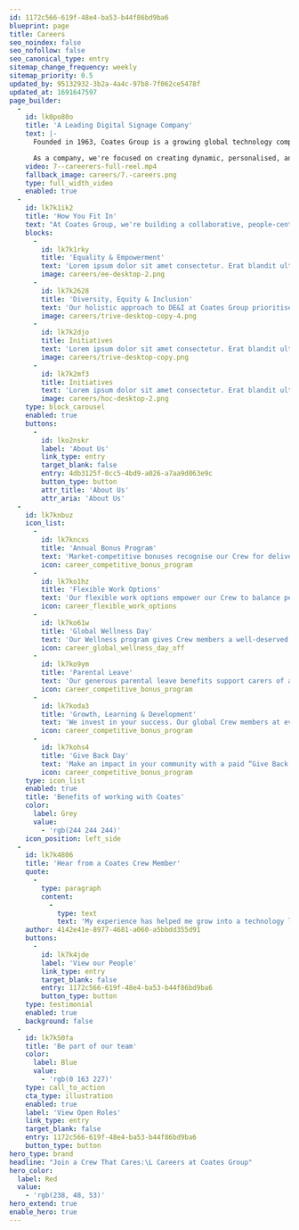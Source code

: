 ```yaml
---
id: 1172c566-619f-48e4-ba53-b44f86bd9ba6
blueprint: page
title: Careers
seo_noindex: false
seo_nofollow: false
seo_canonical_type: entry
sitemap_change_frequency: weekly
sitemap_priority: 0.5
updated_by: 95132932-3b2a-4a4c-97b8-7f062ce5478f
updated_at: 1691647597
page_builder:
  -
    id: lk0po80o
    title: 'A Leading Digital Signage Company'
    text: |-
      Founded in 1963, Coates Group is a growing global technology company that delivers innovative, immersive brand experiences to clients in more than 50 global markets. 

      As a company, we're focused on creating dynamic, personalised, and engaging customer experiences through our range of traditional and digital signage solutions and proprietary content management system. And we're good at what we do – not only are we a 2X Australia Good Design Award winner, but we've also been recognised for successfully completing the largest hardware deployment in Quick Service Restaurant history.
    video: 7--careerers-full-reel.mp4
    fallback_image: careers/7.-careers.png
    type: full_width_video
    enabled: true
  -
    id: lk7k1ik2
    title: 'How You Fit In'
    text: "At Coates Group, we're building a collaborative, people-centric culture like no other by putting our people at the forefront of everything we do. If you're similarly dedicated to continuous learning and growth – and to delighting clients with exceptional customer experiences – we'd love to have you join us."
    blocks:
      -
        id: lk7k1rky
        title: 'Equality & Empowerment'
        text: 'Lorem ipsum dolor sit amet consectetur. Erat blandit ultricies pharetra semper eget consequat. Sollicitudin id. Lorem ipsum dolor sit amet consectetur. Erat blandit ultricies pharetra semper eget consequat. Sollicitudin id.'
        image: careers/ee-desktop-2.png
      -
        id: lk7k2628
        title: 'Diversity, Equity & Inclusion'
        text: 'Our holistic approach to DE&I at Coates Group prioritises equity, opportunity, inclusivity, and accountability in everything we do – and we follow through on our commitment with regular monitoring and progress reporting.'
        image: careers/trive-desktop-copy-4.png
      -
        id: lk7k2djo
        title: Initiatives
        text: 'Lorem ipsum dolor sit amet consectetur. Erat blandit ultricies pharetra semper eget consequat. Sollicitudin id. Lorem ipsum dolor sit amet consectetur. Erat blandit ultricies pharetra semper eget consequat. Sollicitudin id.'
        image: careers/trive-desktop-copy.png
      -
        id: lk7k2mf3
        title: Initiatives
        text: 'Lorem ipsum dolor sit amet consectetur. Erat blandit ultricies pharetra semper eget consequat. Sollicitudin id. Lorem ipsum dolor sit amet consectetur. Erat blandit ultricies pharetra semper eget consequat. Sollicitudin id.'
        image: careers/hoc-desktop-2.png
    type: block_carousel
    enabled: true
    buttons:
      -
        id: lko2nskr
        label: 'About Us'
        link_type: entry
        target_blank: false
        entry: 4db3125f-0cc5-4bd9-a026-a7aa9d063e9c
        button_type: button
        attr_title: 'About Us'
        attr_aria: 'About Us'
  -
    id: lk7knbuz
    icon_list:
      -
        id: lk7kncxs
        title: 'Annual Bonus Program'
        text: 'Market-competitive bonuses recognise our Crew for delivering exceptional quality and service to our clients.'
        icon: career_competitive_bonus_program
      -
        id: lk7ko1hz
        title: 'Flexible Work Options'
        text: 'Our flexible work options empower our Crew to balance personal priorities whilst facilitating connection...'
        icon: career_flexible_work_options
      -
        id: lk7ko61w
        title: 'Global Wellness Day'
        text: 'Our Wellness program gives Crew members a well-deserved break with dedicated time to rest, relax, and...'
        icon: career_global_wellness_day_off
      -
        id: lk7ko9ym
        title: 'Parental Leave'
        text: 'Our generous parental leave benefits support carers of all types – in all countries – as they balance growing their ...'
        icon: career_competitive_bonus_program
      -
        id: lk7koda3
        title: 'Growth, Learning & Development'
        text: 'We invest in your success. Our global Crew members at every level are supported in pursuing educational...'
        icon: career_competitive_bonus_program
      -
        id: lk7kohs4
        title: 'Give Back Day'
        text: 'Make an impact in your community with a paid “Give Back Day” to volunteer for a cause that’s close to your heart.'
        icon: career_competitive_bonus_program
    type: icon_list
    enabled: true
    title: 'Benefits of working with Coates'
    color:
      label: Grey
      value:
        - 'rgb(244 244 244)'
    icon_position: left_side
  -
    id: lk7k4806
    title: 'Hear from a Coates Crew Member'
    quote:
      -
        type: paragraph
        content:
          -
            type: text
            text: 'My experience has helped me grow into a technology leader to set the vision for our proprietary CMS by bringing it to life through our amazing technologists and partnering with world class enterprise customers to address their everyday business challenges. The future of our technology and how it revolutionises the way businesses connect with their audiences, is something I’m passionate about, and couldn’t be more thrilled for the journey ahead at Coates Group!'
    author: 4142e41e-8977-4681-a060-a5bbdd355d91
    buttons:
      -
        id: lk7k4jde
        label: 'View our People'
        link_type: entry
        target_blank: false
        entry: 1172c566-619f-48e4-ba53-b44f86bd9ba6
        button_type: button
    type: testimonial
    enabled: true
    background: false
  -
    id: lk7k50fa
    title: 'Be part of our team'
    color:
      label: Blue
      value:
        - 'rgb(0 163 227)'
    type: call_to_action
    cta_type: illustration
    enabled: true
    label: 'View Open Roles'
    link_type: entry
    target_blank: false
    entry: 1172c566-619f-48e4-ba53-b44f86bd9ba6
    button_type: button
hero_type: brand
headline: "Join a Crew That Cares:\L Careers at Coates Group"
hero_color:
  label: Red
  value:
    - 'rgb(238, 48, 53)'
hero_extend: true
enable_hero: true
---
```

